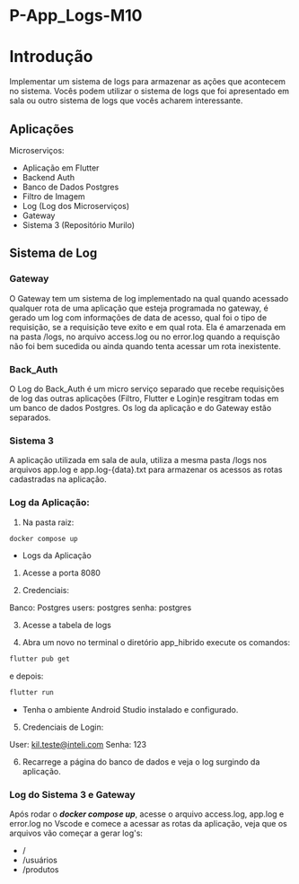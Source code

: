 # P-App_Logs-M10

# Introdução

Implementar um sistema de logs para armazenar as ações que acontecem no sistema. Vocês podem utilizar o sistema de logs que foi apresentado em sala ou outro sistema de logs que vocês acharem interessante.

## Aplicações

Microserviços:

- Aplicação em Flutter
- Backend Auth
- Banco de Dados Postgres
- Filtro de Imagem
- Log (Log dos Microserviços)
- Gateway
- Sistema 3 (Repositório Murilo)

## Sistema de Log

### Gateway

O Gateway tem um sistema de log implementado na qual quando acessado qualquer rota de uma aplicação que esteja programada no gateway, é gerado um log com informações de data de acesso, qual foi o tipo de requisição, se a requisição teve exito e em qual rota. Ela é amarzenada em na pasta /logs, no arquivo access.log ou no error.log quando a requisção não foi bem sucedida ou ainda quando tenta acessar um rota inexistente.

### Back_Auth

O Log do Back_Auth é um micro serviço separado que recebe requisições de log das outras aplicações (Filtro, Flutter e Login)e resgitram todas em um banco de dados Postgres. Os log da aplicação e do Gateway estão separados.

### Sistema 3

A aplicação utilizada em sala de aula, utiliza a mesma pasta /logs nos arquivos app.log e app.log-{data}.txt para armazenar os acessos as rotas cadastradas na aplicação.

### Log da Aplicação:

1. Na pasta raiz:

```bash
docker compose up
```

- Logs da Aplicação

1. Acesse a porta 8080

2. Credenciais:

Banco: Postgres
users: postgres
senha: postgres

3. Acesse a tabela de logs

4. Abra um novo no terminal o diretório app_hibrido execute os comandos:

```bash
flutter pub get
```

e depois:

```bash
flutter run
```

* Tenha o ambiente Android Studio instalado e configurado.

5. Credenciais de Login:

User:   kil.teste@inteli.com
Senha:  123

6. Recarrege a página do banco de dados e veja o log surgindo da aplicação.

### Log do Sistema 3 e Gateway

Após rodar o ***docker compose up***, acesse o arquivo access.log, app.log e error.log no Vscode e comece a acessar as rotas da aplicação, veja que os arquivos vão começar a gerar log's:

- /
- /usuários
- /produtos